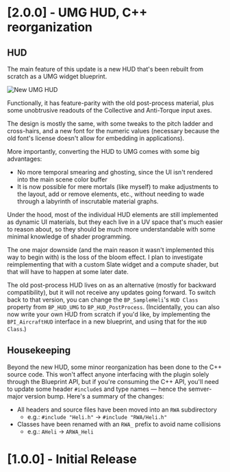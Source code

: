 # [2.0.0] - UMG HUD, C++ reorganization

## HUD

The main feature of this update is a new HUD that's been rebuilt from scratch as a UMG widget blueprint.

![New UMG HUD](https://media.githubusercontent.com/media/dannymcgee/Unreal_RotaryWingAircraft/d39e80bdea0254fc4f8b3df15b19a93b6f2def82/Resources/UMG_HUD_v2_0.jpg)

Functionally, it has feature-parity with the old post-process material, plus some unobtrusive readouts of the Collective and Anti-Torque input axes.

The design is mostly the same, with some tweaks to the pitch ladder and cross-hairs, and a new font for the numeric values (necessary because the old font's license doesn't allow for embedding in applications).

More importantly, converting the HUD to UMG comes with some big advantages:

* No more temporal smearing and ghosting, since the UI isn't rendered into the main scene color buffer
* It is now possible for mere mortals (like myself) to make adjustments to the layout, add or remove elements, etc., without needing to wade through a labyrinth of inscrutable material graphs.

Under the hood, most of the individual HUD elements are still implemented as dynamic UI materials, but they each live in a UV space that's much easier to reason about, so they should be much more understandable with some minimal knowledge of shader programming.

The one major downside (and the main reason it wasn't implemented this way to begin with) is the loss of the bloom effect. I plan to investigate reimplementing that with a custom Slate widget and a compute shader, but that will have to happen at some later date.

The old post-process HUD lives on as an alternative (mostly for backward compatibility), but it will not receive any updates going forward. To switch back to that version, you can change the `BP_SampleHeli`'s `HUD Class` property from `BP_HUD_UMG` to `BP_HUD_PostProcess`. (Incidentally, you can also now write your own HUD from scratch if you'd like, by implementing the `BPI_AircraftHUD` interface in a new blueprint, and using that for the `HUD Class`.)

## Housekeeping

Beyond the new HUD, some minor reorganization has been done to the C++ source code. This won't affect anyone interfacing with the plugin solely through the Blueprint API, but if you're consuming the C++ API, you'll need to update some header `#include`s and type names — hence the semver-major version bump. Here's a summary of the changes:

* All headers and source files have been moved into an `RWA` subdirectory
  - e.g.: `#include "Heli.h"` -> `#include "RWA/Heli.h"`
* Classes have been renamed with an `RWA_` prefix to avoid name collisions
  - e.g.: `AHeli` -> `ARWA_Heli`


# [1.0.0] - Initial Release

